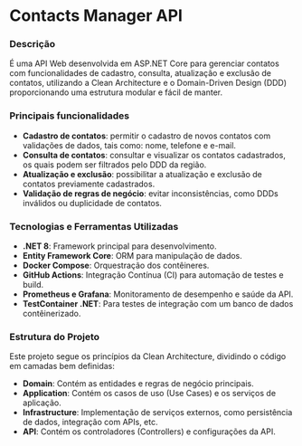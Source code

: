# Contacts Manager API

### Descrição

É uma API Web desenvolvida em ASP.NET Core para gerenciar contatos com funcionalidades de cadastro, consulta, atualização e exclusão de contatos, utilizando a Clean Architecture e o Domain-Driven Design (DDD) proporcionando uma estrutura modular e fácil de manter.

### Principais funcionalidades
- **Cadastro de contatos**: permitir o cadastro de novos contatos com validações de dados, tais como: nome, telefone e e-mail.
- **Consulta de contatos**: consultar e visualizar os contatos cadastrados, os quais podem ser filtrados pelo DDD da região.
- **Atualização e exclusão**: possibilitar a atualização e exclusão de contatos previamente cadastrados.
- **Validação de regras de negócio**: evitar inconsistências, como DDDs inválidos ou duplicidade de contatos.

### Tecnologias e Ferramentas Utilizadas

- **.NET 8**: Framework principal para desenvolvimento.
- **Entity Framework Core**: ORM para manipulação de dados.
- **Docker Compose**: Orquestração dos contêineres.
- **GitHub Actions**: Integração Contínua (CI) para automação de testes e build.
- **Prometheus e Grafana**: Monitoramento de desempenho e saúde da API.
- **TestContainer .NET**: Para testes de integração com um banco de dados contêinerizado.

### Estrutura do Projeto
Este projeto segue os princípios da Clean Architecture, dividindo o código em camadas bem definidas:
- **Domain**: Contém as entidades e regras de negócio principais.
- **Application**: Contém os casos de uso (Use Cases) e os serviços de aplicação.
- **Infrastructure**: Implementação de serviços externos, como persistência de dados, integração com APIs, etc.
- **API**: Contém os controladores (Controllers) e configurações da API.
